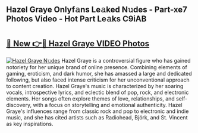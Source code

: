 ## Hazel Graye Onlyf𝚊ns Le𝚊ked N𝚞des - Part-xe7 Photos Video - Hot Part Le𝚊ks C9iAB

# <h2><a href="http://ab75335.deff.icu/?id=Hazel+Graye">🔗 New 👉🔴 Hazel Graye VIDEO Photos</a></h2>

[![Hazel Graye N𝚞des](https://i.imgur.com/rIISA9y.gif)](http://ab75335.deff.icu/?id=Hazel+Graye)
Hazel Graye is a controversial figure who has gained notoriety for her unique brand of online presence. Combining elements of gaming, eroticism, and dark humor, she has amassed a large and dedicated following, but also faced intense criticism for her unconventional approach to content creation. Hazel Graye's music is characterized by her soaring vocals, introspective lyrics, and eclectic blend of pop, rock, and electronic elements. Her songs often explore themes of love, relationships, and self-discovery, with a focus on storytelling and emotional authenticity. Hazel Graye's influences range from classic rock and pop to electronic and indie music, and she has cited artists such as Radiohead, Björk, and St. Vincent as key inspirations.
